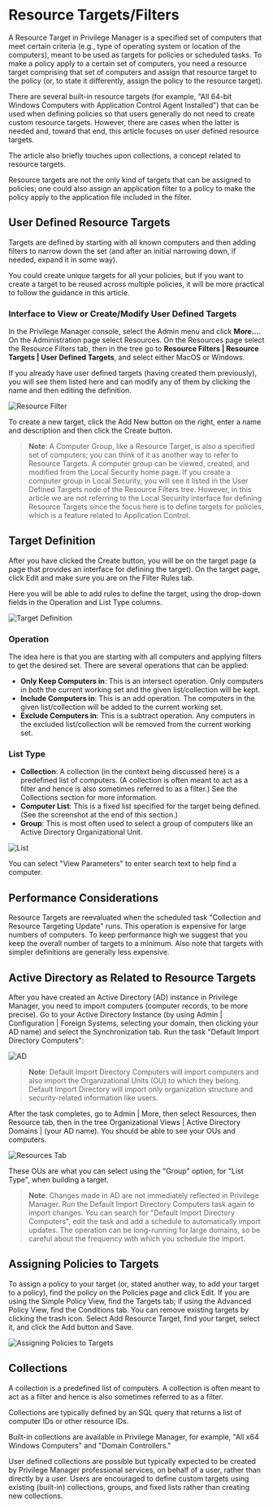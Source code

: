 [title]: # (Resource Targets)
[tags]: # (filter)
[priority]: # (5001)
# Resource Targets/Filters

A Resource Target in Privilege Manager is a specified set of computers that meet certain criteria (e.g., type of operating system or location of the computers), meant to be used as targets for policies or scheduled tasks. To make a policy apply to a certain set of computers, you need a resource target comprising that set of computers and assign that resource target to the policy (or, to state it differently, assign the policy to the resource target).

There are several built-in resource targets (for example, "All 64-bit Windows Computers with Application Control Agent Installed") that can be used when defining policies so that users generally do not need to create custom resource targets. However, there are cases when the latter is needed and, toward that end, this article focuses on user defined resource targets.

The article also briefly touches upon collections, a concept related to resource targets.

Resource targets are not the only kind of targets that can be assigned to policies; one could also assign an application filter to a policy to make the policy apply to the application file included in the filter.

## User Defined Resource Targets

Targets are defined by starting with all known computers and then adding filters to narrow down the set (and after an initial narrowing down, if needed, expand it in some way).

You could create unique targets for all your policies, but if you want to create a target to be reused across multiple policies, it will be more practical to follow the guidance in this article.

### Interface to View or Create/Modify User Defined Targets

In the Privilege Manager console, select the Admin menu and click __More...__.  On the Administration page select Resources.  On the Resources page select the Resource Filters tab, then in the tree go to __Resource Filters | Resource Targets | User Defined Targets__, and select either MacOS or Windows.

If you already have user defined targets (having created them previously), you will see them listed here and can modify any of them by clicking the name and then editing the definition.

![Resource Filter](images/resources/res_filter.png)

To create a new target, click the Add New button on the right, enter a name and description and then click the Create button.

>**Note**:
>A Computer Group, like a Resource Target, is also a specified set of computers; you can think of it as another way to refer to Resource Targets. A computer group can be viewed, created, and modified from the Local Security home page. If you create a computer group in Local Security, you will see it listed in the User Defined Targets node of the Resource Filters tree. However, in this article we are not referring to the Local Security interface for defining Resource Targets since the focus here is to define targets for policies, which is a feature related to Application Control.

## Target Definition
After you have clicked the Create button, you will be on the target page (a page that provides an interface for defining the target). On the target page, click Edit and make sure you are on the Filter Rules tab.

Here you will be able to add rules to define the target, using the drop-down fields in the Operation and List Type columns.

![Target Definition](images/resources/target_def.png)

### Operation

The idea here is that you are starting with all computers and applying filters to get the desired set.  There are several operations that can be applied:

* __Only Keep Computers in__:  This is an intersect operation. Only computers in both the current working set and the given list/collection will be kept.
* __Include Computers in__:  This is an add operation. The computers in the given list/collection will be added to the current working set.
* __Exclude Computers in__:  This is a subtract operation. Any computers in the excluded list/collection will be removed from the current working set.

### List Type

* __Collection__: A collection (in the context being discussed here) is a predefined list of computers.  (A collection is often meant to act as a filter and hence is also sometimes referred to as a filter.) See the Collections section for more information.
* __Computer List__:  This is a fixed list specified for the target being defined. (See the screenshot at the end of this section.)
* __Group__:  This is most often used to select a group of computers like an Active Directory Organizational Unit.

![List](images/resources/list.png)

You can select "View Parameters" to enter search text to help find a computer.

## Performance Considerations

Resource Targets are reevaluated when the scheduled task "Collection and Resource Targeting Update" runs.  This operation is expensive for large numbers of computers.  To keep performance high we suggest that you keep the overall number of targets to a minimum.  Also note that targets with simpler definitions are generally less expensive.

## Active Directory as Related to Resource Targets

After you have created an Active Directory (AD) instance in Privilege Manager, you need to import computers (computer records, to be more precise).  Go to your Active Directory Instance (by using Admin | Configuration | Foreign Systems, selecting your domain, then clicking your AD name) and select the Synchronization tab.  Run the task "Default Import Directory Computers":

![AD](images/resources/ad.png)

>**Note**:
>Default Import Directory Computers will import computers and also import the Organizational Units (OU) to which they belong. Default Import Directory will import only organization structure and security-related information like users.

After the task completes, go to Admin | More, then select Resources, then Resource tab, then in the tree Organizational Views | Active Directory Domains | (your AD name).  You should be able to see your OUs and computers.

![Resources Tab](images/resources/resources_tab.png)

These OUs are what you can select using the "Group" option, for "List Type", when building a target.

>**Note**:
>Changes made in AD are not immediately reflected in Privilege Manager.  Run the Default Import Directory Computers task again to import changes.  You can search for "Default Import Directory Computers", edit the task and add a schedule to automatically import updates.  The operation can be long-running for large domains, so be careful about the frequency with which you schedule the import.

## Assigning Policies to Targets

To assign a policy to your target (or, stated another way, to add your target to a policy), find the  policy on the Policies page and click Edit.  If you are using the Simple Policy View, find the Targets tab; if using the Advanced Policy View, find the Conditions tab.  You can remove existing targets by clicking the trash icon.  Select Add Resource Target, find your target, select it, and click the Add button and Save.

![Assigning Policies to Targets](images/resources/assign.png)

## Collections

A collection is a predefined list of computers. A collection is often meant to act as a filter and hence is also sometimes referred to as a filter.

Collections are typically defined by an SQL query that returns a list of computer IDs or other resource IDs.

Built-in collections are available in Privilege Manager, for example, "All x64 Windows Computers" and "Domain Controllers."

User defined collections are possible but typically expected to be created by Privilege Manager professional services, on behalf of a user, rather than directly by a user.  Users are encouraged to define custom targets using existing (built-in) collections, groups, and fixed lists rather than creating new collections.
